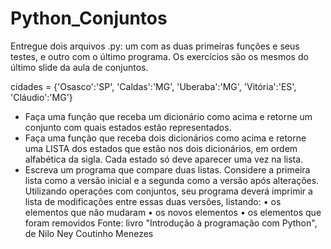 # Python_Conjuntos
Entregue dois arquivos .py: um com as duas primeiras funções e seus testes, e outro com o último programa. Os exercícios são os mesmos do último slide da aula de conjuntos.

cidades = {'Osasco':'SP', 'Caldas':'MG',
'Uberaba':'MG', 'Vitória':'ES', 'Cláudio':'MG'}
- Faça uma função que receba um dicionário como acima e retorne um conjunto com quais estados estão representados.
- Faça uma função que receba dois dicionários como acima e retorne uma LISTA dos estados que estão nos dois dicionários, em ordem alfabética da sigla. Cada estado só deve aparecer uma vez na lista.
- Escreva um programa que compare duas listas. Considere a primeira lista como a versão inicial e a segunda como a versão após alterações. Utilizando operações com conjuntos, seu programa deverá imprimir a lista de modificações entre essas duas versões, listando:
• os elementos que não mudaram
• os novos elementos
• os elementos que foram removidos
Fonte: livro "Introdução à programação com Python", de Nilo Ney Coutinho Menezes
